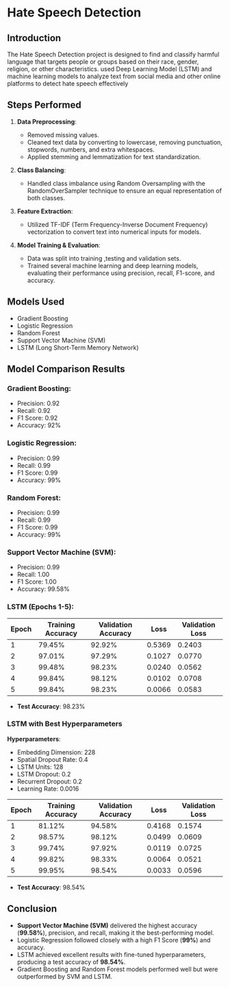 # Hate Speech Detection  

## Introduction  
The Hate Speech Detection project is designed to find and classify harmful language that targets people or groups based on their race, gender, religion, or other characteristics. used Deep Learning Model (LSTM) and machine learning models to analyze text from social media and other online platforms to detect hate speech effectively
## Steps Performed  
1. **Data Preprocessing**:  
   - Removed missing values.  
   - Cleaned text data by converting to lowercase, removing punctuation, stopwords, numbers, and extra whitespaces.  
   - Applied stemming and lemmatization for text standardization.  

2. **Class Balancing**:  
   - Handled class imbalance using Random Oversampling with the RandomOverSampler technique to ensure an equal representation of both classes.  

3. **Feature Extraction**:  
   - Utilized TF-IDF (Term Frequency-Inverse Document Frequency) vectorization to convert text into numerical inputs for models.  

4. **Model Training & Evaluation**:  
   - Data was split into training ,testing and validation sets.  
   - Trained several machine learning and deep learning models, evaluating their performance using precision, recall, F1-score, and accuracy.  

## Models Used  
- Gradient Boosting  
- Logistic Regression  
- Random Forest  
- Support Vector Machine (SVM)  
- LSTM (Long Short-Term Memory Network)  

## Model Comparison Results  

### Gradient Boosting:  
- Precision: 0.92  
- Recall: 0.92  
- F1 Score: 0.92  
- Accuracy: 92%  

### Logistic Regression:  
- Precision: 0.99  
- Recall: 0.99  
- F1 Score: 0.99  
- Accuracy: 99%  

### Random Forest:  
- Precision: 0.99  
- Recall: 0.99  
- F1 Score: 0.99  
- Accuracy: 99%  

### Support Vector Machine (SVM):  
- Precision: 0.99  
- Recall: 1.00  
- F1 Score: 1.00  
- Accuracy: 99.58%  

### LSTM (Epochs 1-5):  

| Epoch | Training Accuracy | Validation Accuracy | Loss  | Validation Loss |  
|-------|--------------------|---------------------|-------|-----------------|  
| 1     | 79.45%            | 92.92%             | 0.5369| 0.2403          |  
| 2     | 97.01%            | 97.29%             | 0.1027| 0.0770          |  
| 3     | 99.48%            | 98.23%             | 0.0240| 0.0562          |  
| 4     | 99.84%            | 98.12%             | 0.0102| 0.0708          |  
| 5     | 99.84%            | 98.23%             | 0.0066| 0.0583          |  

- **Test Accuracy**: 98.23%  

### LSTM with Best Hyperparameters  

**Hyperparameters**:  
- Embedding Dimension: 228  
- Spatial Dropout Rate: 0.4  
- LSTM Units: 128  
- LSTM Dropout: 0.2  
- Recurrent Dropout: 0.2  
- Learning Rate: 0.0016  

| Epoch | Training Accuracy | Validation Accuracy | Loss  | Validation Loss |  
|-------|--------------------|---------------------|-------|-----------------|  
| 1     | 81.12%            | 94.58%             | 0.4168| 0.1574          |  
| 2     | 98.57%            | 98.12%             | 0.0499| 0.0609          |  
| 3     | 99.74%            | 97.92%             | 0.0119| 0.0725          |  
| 4     | 99.82%            | 98.33%             | 0.0064| 0.0521          |  
| 5     | 99.95%            | 98.54%             | 0.0033| 0.0596          |  

- **Test Accuracy**: 98.54%  

## Conclusion  

- **Support Vector Machine (SVM)** delivered the highest accuracy (**99.58%**), precision, and recall, making it the best-performing model.  
- Logistic Regression followed closely with a high F1 Score (**99%**) and accuracy.  
- LSTM achieved excellent results with fine-tuned hyperparameters, producing a test accuracy of **98.54%**.  
- Gradient Boosting and Random Forest models performed well but were outperformed by SVM and LSTM.  
